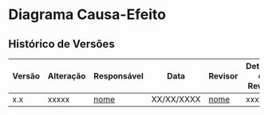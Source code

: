 # Diagrama Causa-Efeito


## Histórico de Versões

| Versão | Alteração | Responsável | Data | Revisor |  Detalhes da Revisão | Data da Revisão |
|--------|-----------|-------------|------|---------|----------------------|-----------------|
| x.x | xxxxx | [nome](https://github.com/USUARIOGIT) | XX/XX/XXXX | [nome](https://github.com/USUARIOGIT) | xxxxx | XX/XX/XXXX |